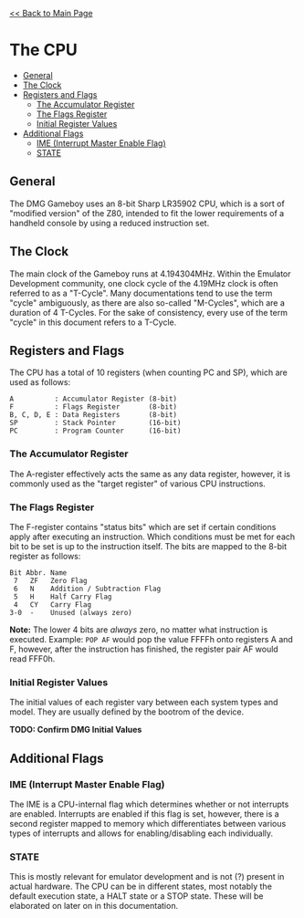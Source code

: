 [<< Back to Main Page](../)

# The CPU

  * [General](#general)
  * [The Clock](#the-clock)
  * [Registers and Flags](#registers-and-flags)
    + [The Accumulator Register](#the-accumulator-register)
    + [The Flags Register](#the-flags-register)
    + [Initial Register Values](#initial-register-values)
  * [Additional Flags](#additional-flags)
    + [IME (Interrupt Master Enable Flag)](#ime--interrupt-master-enable-flag-)
    + [STATE](#state)

## General
The DMG Gameboy uses an 8-bit Sharp LR35902 CPU, which is a sort of "modified version" of the Z80, intended to fit the lower requirements of a handheld console by using a reduced instruction set.

## The Clock
The main clock of the Gameboy runs at 4.194304MHz. Within the Emulator Development community, one clock cycle of the 4.19MHz clock is often referred to as a "T-Cycle". Many documentations tend to use the term "cycle" ambiguously, as there are also so-called "M-Cycles", which are a duration of 4 T-Cycles. For the sake of consistency, every use of the term "cycle" in this document refers to a T-Cycle.

## Registers and Flags
The CPU has a total of 10 registers (when counting PC and SP), which are used as follows:
```
A          : Accumulator Register (8-bit)
F          : Flags Register       (8-bit)
B, C, D, E : Data Registers       (8-bit)
SP         : Stack Pointer        (16-bit)
PC         : Program Counter      (16-bit)
```

### The Accumulator Register
The A-register effectively acts the same as any data register, however, it is commonly used as the "target register" of various CPU instructions.

### The Flags Register
The F-register contains "status bits" which are set if certain conditions apply after executing an instruction. Which conditions must be met for each bit to be set is up to the instruction itself. The bits are mapped to the 8-bit register as follows:
```
Bit Abbr. Name
 7   ZF   Zero Flag
 6   N    Addition / Subtraction Flag
 5   H    Half Carry Flag
 4   CY   Carry Flag
3-0  -    Unused (always zero)
```

**Note:** The lower 4 bits are *always* zero, no matter what instruction is executed. Example: `POP AF` would pop the value FFFFh onto registers A and F, however, after the instruction has finished, the register pair AF would read FFF0h.

### Initial Register Values
The initial values of each register vary between each system types and model. They are usually defined by the bootrom of the device.

**TODO: Confirm DMG Initial Values**

## Additional Flags
### IME (Interrupt Master Enable Flag)
The IME is a CPU-internal flag which determines whether or not interrupts are enabled. Interrupts are enabled if this flag is set, however, there is a second register mapped to memory which differentiates between various types of interrupts and allows for enabling/disabling each individually.

### STATE
This is mostly relevant for emulator development and is not (?) present in actual hardware. The CPU can be in different states, most notably the default execution state, a HALT state or a STOP state. These will be elaborated on later on in this documentation.
